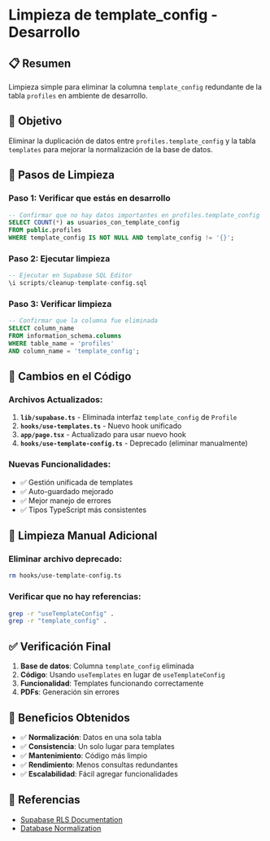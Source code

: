 # Limpieza de template_config - Desarrollo

## 📋 Resumen

Limpieza simple para eliminar la columna `template_config` redundante de la tabla `profiles` en ambiente de desarrollo.

## 🎯 Objetivo

Eliminar la duplicación de datos entre `profiles.template_config` y la tabla `templates` para mejorar la normalización de la base de datos.

## 🚀 Pasos de Limpieza

### Paso 1: Verificar que estás en desarrollo
```sql
-- Confirmar que no hay datos importantes en profiles.template_config
SELECT COUNT(*) as usuarios_con_template_config
FROM public.profiles 
WHERE template_config IS NOT NULL AND template_config != '{}';
```

### Paso 2: Ejecutar limpieza
```sql
-- Ejecutar en Supabase SQL Editor
\i scripts/cleanup-template-config.sql
```

### Paso 3: Verificar limpieza
```sql
-- Confirmar que la columna fue eliminada
SELECT column_name 
FROM information_schema.columns 
WHERE table_name = 'profiles' 
AND column_name = 'template_config';
```

## 📝 Cambios en el Código

### Archivos Actualizados:
1. **`lib/supabase.ts`** - Eliminada interfaz `template_config` de `Profile`
2. **`hooks/use-templates.ts`** - Nuevo hook unificado
3. **`app/page.tsx`** - Actualizado para usar nuevo hook
4. **`hooks/use-template-config.ts`** - Deprecado (eliminar manualmente)

### Nuevas Funcionalidades:
- ✅ Gestión unificada de templates
- ✅ Auto-guardado mejorado
- ✅ Mejor manejo de errores
- ✅ Tipos TypeScript más consistentes

## 🧹 Limpieza Manual Adicional

### Eliminar archivo deprecado:
```bash
rm hooks/use-template-config.ts
```

### Verificar que no hay referencias:
```bash
grep -r "useTemplateConfig" .
grep -r "template_config" .
```

## ✅ Verificación Final

1. **Base de datos**: Columna `template_config` eliminada
2. **Código**: Usando `useTemplates` en lugar de `useTemplateConfig`
3. **Funcionalidad**: Templates funcionando correctamente
4. **PDFs**: Generación sin errores

## 🎉 Beneficios Obtenidos

- ✅ **Normalización**: Datos en una sola tabla
- ✅ **Consistencia**: Un solo lugar para templates
- ✅ **Mantenimiento**: Código más limpio
- ✅ **Rendimiento**: Menos consultas redundantes
- ✅ **Escalabilidad**: Fácil agregar funcionalidades

## 🔗 Referencias

- [Supabase RLS Documentation](https://supabase.com/docs/guides/auth/row-level-security)
- [Database Normalization](https://en.wikipedia.org/wiki/Database_normalization) 